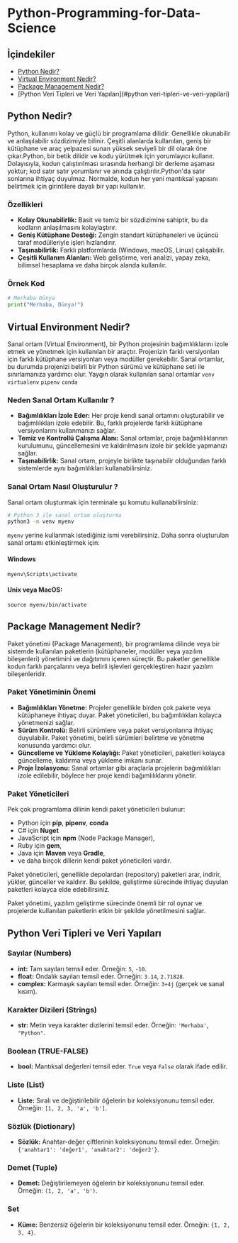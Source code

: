 # Python-Programming-for-Data-Science
## İçindekiler
- [Python Nedir?](#python-nedir)
- [Virtual Environment Nedir?](#virtual-environment-nedir)
- [Package Management Nedir?](#package-management-nedir)
- [Python Veri Tipleri ve Veri Yapıları](#python veri-tipleri-ve-veri-yapilari)


## Python Nedir?

Python, kullanımı kolay ve güçlü bir programlama dilidir. Genellikle okunabilir ve anlaşılabilir sözdizimiyle bilinir. Çeşitli alanlarda kullanılan, geniş bir kütüphane ve araç yelpazesi sunan yüksek seviyeli bir dil olarak öne çıkar.Python, bir betik dilidir ve kodu yürütmek için yorumlayıcı kullanır. Dolayısıyla, kodun çalıştırılması sırasında herhangi bir derleme aşaması yoktur; kod satır satır yorumlanır ve anında çalıştırılır.Python'da satır sonlarına ihtiyaç duyulmaz. Normalde, kodun her yeni mantıksal yapısını belirtmek için girintilere dayalı bir yapı kullanılır. 

### Özellikleri

- **Kolay Okunabilirlik:** Basit ve temiz bir sözdizimine sahiptir, bu da kodların anlaşılmasını kolaylaştırır.
- **Geniş Kütüphane Desteği:** Zengin standart kütüphaneleri ve üçüncü taraf modülleriyle işleri hızlandırır.
- **Taşınabilirlik:** Farklı platformlarda (Windows, macOS, Linux) çalışabilir.
- **Çeşitli Kullanım Alanları:** Web geliştirme, veri analizi, yapay zeka, bilimsel hesaplama ve daha birçok alanda kullanılır.

### Örnek Kod

```python
# Merhaba Dünya
print("Merhaba, Dünya!")
```

## Virtual Environment Nedir?
Sanal ortam (Virtual Environment), bir Python projesinin bağımlılıklarını izole etmek ve yönetmek için kullanılan bir araçtır. Projenizin farklı versiyonları için farklı kütüphane versiyonları veya modüller gerekebilir. Sanal ortamlar, bu durumda projenizi belirli bir Python sürümü ve kütüphane seti ile sınırlamanıza yardımcı olur. Yaygın olarak kullanılan sanal ortamlar `venv` `virtualenv` `pipenv` `conda`

### Neden Sanal Ortam Kullanılır ?

- **Bağımlılıkları İzole Eder:** Her proje kendi sanal ortamını oluşturabilir ve bağımlılıkları izole edebilir. Bu, farklı projelerde farklı kütüphane versiyonlarını kullanmanızı sağlar.
- **Temiz ve Kontrollü Çalışma Alanı:** Sanal ortamlar, proje bağımlılıklarının kurulumunu, güncellemesini ve kaldırılmasını izole bir şekilde yapmanızı sağlar.
- **Taşınabilirlik:** Sanal ortam, projeyle birlikte taşınabilir olduğundan farklı sistemlerde aynı bağımlılıkları kullanabilirsiniz. 

### Sanal Ortam Nasıl Oluşturulur ?

Sanal ortam oluşturmak için terminale şu komutu kullanabilirsiniz:

```bash
# Python 3 ile sanal ortam oluşturma
python3 -m venv myenv
```
`myenv` yerine kullanmak istediğiniz ismi verebilirsiniz. Daha sonra oluşturulan sanal ortamı etkinleştirmek için:

#### Windows
```
myenv\Scripts\activate
```

#### Unix veya MacOS:
```
source myenv/bin/activate
```

## Package Management Nedir?

Paket yönetimi (Package Management), bir programlama dilinde veya bir sistemde kullanılan paketlerin (kütüphaneler, modüller veya yazılım bileşenleri) yönetimini ve dağıtımını içeren süreçtir. Bu paketler genellikle kodun farklı parçalarını veya belirli işlevleri gerçekleştiren hazır yazılım bileşenleridir.

### Paket Yönetiminin Önemi

- **Bağımlılıkları Yönetme:** Projeler genellikle birden çok pakete veya kütüphaneye ihtiyaç duyar. Paket yöneticileri, bu bağımlılıkları kolayca yönetmenizi sağlar.
- **Sürüm Kontrolü:** Belirli sürümlere veya paket versiyonlarına ihtiyaç duyulabilir. Paket yönetimi, belirli sürümleri belirtme ve yönetme konusunda yardımcı olur.
- **Güncelleme ve Yükleme Kolaylığı:** Paket yöneticileri, paketleri kolayca güncelleme, kaldırma veya yükleme imkanı sunar.
- **Proje İzolasyonu:** Sanal ortamlar gibi araçlarla projelerin bağımlılıkları izole edilebilir, böylece her proje kendi bağımlılıklarını yönetir.

### Paket Yöneticileri

Pek çok programlama dilinin kendi paket yöneticileri bulunur:
- Python için **pip**, **pipenv**, **conda**
- C# için **Nuget**
- JavaScript için **npm** (Node Package Manager),
- Ruby için **gem**,
- Java için **Maven** veya **Gradle**,
- ve daha birçok dillerin kendi paket yöneticileri vardır.

Paket yöneticileri, genellikle depolardan (repository) paketleri arar, indirir, yükler, günceller ve kaldırır. Bu şekilde, geliştirme sürecinde ihtiyaç duyulan paketleri kolayca elde edebilirsiniz.

Paket yönetimi, yazılım geliştirme sürecinde önemli bir rol oynar ve projelerde kullanılan paketlerin etkin bir şekilde yönetilmesini sağlar.

## Python Veri Tipleri ve Veri Yapıları

### Sayılar (Numbers)

- **int:** Tam sayıları temsil eder. Örneğin: `5`, `-10`.
- **float:** Ondalık sayıları temsil eder. Örneğin: `3.14`, `2.71828`.
- **complex:** Karmaşık sayıları temsil eder. Örneğin: `3+4j` (gerçek ve sanal kısım).

### Karakter Dizileri (Strings)

- **str:** Metin veya karakter dizilerini temsil eder. Örneğin: `'Merhaba'`, `"Python"`.

### Boolean (TRUE-FALSE)

- **bool:** Mantıksal değerleri temsil eder. `True` veya `False` olarak ifade edilir.

### Liste (List)

- **Liste:** Sıralı ve değiştirilebilir öğelerin bir koleksiyonunu temsil eder. Örneğin: `[1, 2, 3, 'a', 'b']`.

### Sözlük (Dictionary)

- **Sözlük:** Anahtar-değer çiftlerinin koleksiyonunu temsil eder. Örneğin: `{'anahtar1': 'değer1', 'anahtar2': 'değer2'}`.

### Demet (Tuple)

- **Demet:** Değiştirilemeyen öğelerin bir koleksiyonunu temsil eder. Örneğin: `(1, 2, 'a', 'b')`.

### Set

- **Küme:** Benzersiz öğelerin bir koleksiyonunu temsil eder. Örneğin: `{1, 2, 3, 4}`.





